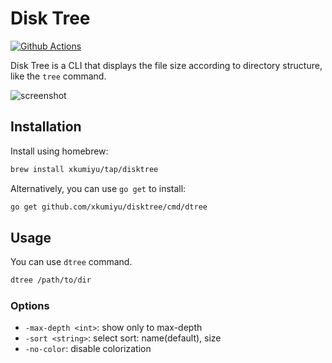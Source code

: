 # Disk Tree

[![Github Actions][ci-status]][ci]

[ci]: https://github.com/xkumiyu/disktree/actions
[ci-status]: https://github.com/xkumiyu/disktree/workflows/test/badge.svg

Disk Tree is a CLI that displays the file size according to directory structure,
like the `tree` command.

![screenshot](https://user-images.githubusercontent.com/6437204/103475169-20a26180-4dee-11eb-94eb-fdfd1310dd98.png)

## Installation

Install using homebrew:

```sh
brew install xkumiyu/tap/disktree
```

Alternatively, you can use `go get` to install:

```sh
go get github.com/xkumiyu/disktree/cmd/dtree
```

## Usage

You can use `dtree` command.

```sh
dtree /path/to/dir
```

### Options

- `-max-depth <int>`: show only to max-depth
- `-sort <string>`: select sort: name(default), size
- `-no-color`: disable colorization
